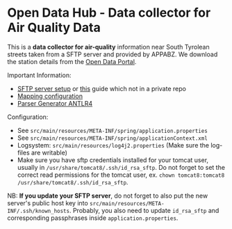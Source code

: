 # Open Data Hub - Data collector for Air Quality Data

This is a **data collector for air-quality** information near South Tyrolean
streets taken from a SFTP server and provided by APPABZ. We download the
station details from the [Open Data Portal](http://dati.retecivica.bz.it).

Important Information:
  - [SFTP server setup](https://github.com/idm-suedtirol/documentation/wiki/SFTP-server-setup-on-ec2-instance) or [this](https://blog.e-zest.com/setting-up-sftp-server-on-amazon-ec2) guide which not in a private repo
  - [Mapping configuration](https://github.com/idm-suedtirol/bdp-commons/blob/master/data-collectors/airquality-appabz/infos/mapping-files/README.md)
  - [Parser Generator ANTLR4](http://www.antlr.org/)

Configuration:
  - See `src/main/resources/META-INF/spring/application.properties`
  - See `src/main/resources/META-INF/spring/applicationContext.xml`
  - Logsystem: `src/main/resources/log4j2.properties` (Make sure the
    log-files are writable)
  - Make sure you have sftp credentials installed for your tomcat
    user, usually in `/usr/share/tomcat8/.ssh/id_rsa_sftp`. Do not
    forget to set the correct read permissions for the tomcat user,
    ex. `chown tomcat8:tomcat8 /usr/share/tomcat8/.ssh/id_rsa_sftp`.

NB: **If you update your SFTP server**, do not forget to also put the new
server's public host key into `src/main/resources/META-INF/.ssh/known_hosts`.
Probably, you also need to update `id_rsa_sftp` and corresponding passphrases
inside `application.properties`.

